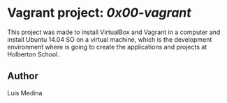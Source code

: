 # Vagrant project: _0x00-vagrant_

This project was made to install VirtualBox and Vagrant in a computer and install Ubuntu 14.04 SO on a virtual machine, which is the development environment where is going to create the applications and projects at Holberton School.

## Author

Luis Medina
